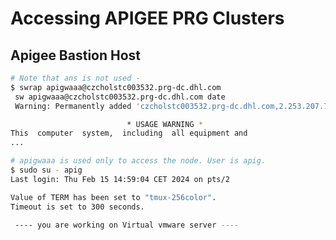 # Accessing APIGEE PRG Clusters

## Apigee Bastion Host

``` bash
# Note that ans is not used -
$ swrap apigwaaa@czcholstc003532.prg-dc.dhl.com
 sw apigwaaa@czcholstc003532.prg-dc.dhl.com date
 Warning: Permanently added 'czcholstc003532.prg-dc.dhl.com,2.253.207.77' (ECDSA) to the list of known hosts.

                          * USAGE WARNING *
This  computer  system,  including  all equipment and
...

# apigwaaa is used only to access the node. User is apig.
$ sudo su - apig
Last login: Thu Feb 15 14:59:04 CET 2024 on pts/2

Value of TERM has been set to "tmux-256color".
Timeout is set to 300 seconds.

 ---- you are working on Virtual vmware server ----
```

<!-- vim: set noai noet nu cin sts=0 sw=3 ts=3 tw=0 filetype=markdown :-->
